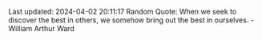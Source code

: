 Last updated: 2024-04-02 20:11:17
Random Quote: When we seek to discover the best in others, we somehow bring out the best in ourselves. - William Arthur Ward